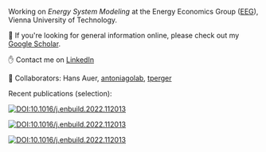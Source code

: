 Working on *Energy System Modeling* at the Energy Economics Group ([EEG](https://github.com/tuw-eeg)), Vienna University of Technology. 

:mag_right: If you're looking for general information online, please check out my [Google Scholar](https://scholar.google.com/citations?user=qknMCCYAAAAJ&hl=de&oi=ao).

:raised_hand: Contact me on [LinkedIn](https://www.linkedin.com/in/sebastian-zwickl-bernhard-15163914a)

:muscle: Collaborators: Hans Auer, [antoniagolab](https://github.com/antoniagolab), [tperger](https://github.com/tperger)

Recent publications (selection): 

[![DOI:10.1016/j.enbuild.2022.112013](http://img.shields.io/badge/DOI-10.1016/j.apenergy.2020.116166-5F7464.svg)](https://doi.org/10.1016/j.apenergy.2020.116166)

[![DOI:10.1016/j.enbuild.2022.112013](http://img.shields.io/badge/DOI-10.1016/j.energy.2021.121805-5F7464.svg)](https://doi.org/10.1016/j.energy.2021.121805)

[![DOI:10.1016/j.enbuild.2022.112013](http://img.shields.io/badge/DOI-10.1016/j.enbuild.2022.112013-5F7464.svg)](https://doi.org/10.1016/j.enbuild.2022.112013)
